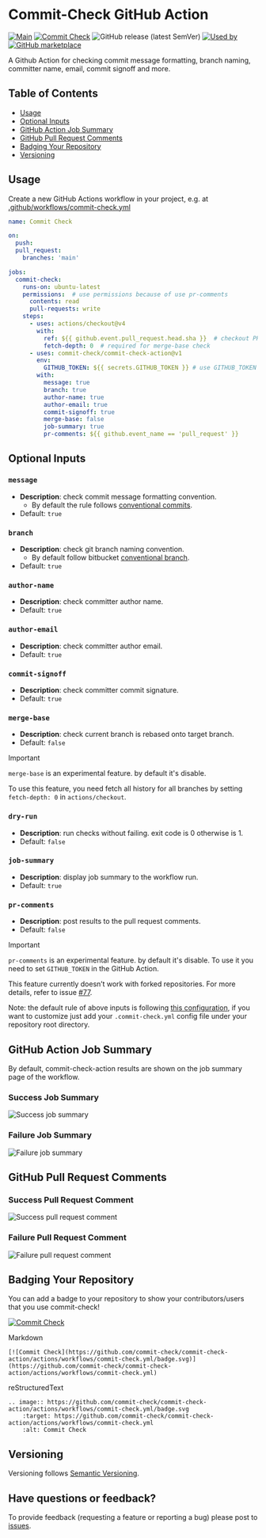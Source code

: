 # Commit-Check GitHub Action

[![Main](https://github.com/commit-check/commit-check-action/actions/workflows/main.yaml/badge.svg)](https://github.com/commit-check/commit-check-action/actions/workflows/main.yaml)
[![Commit Check](https://github.com/commit-check/commit-check-action/actions/workflows/commit-check.yml/badge.svg)](https://github.com/commit-check/commit-check-action/actions/workflows/commit-check.yml)
![GitHub release (latest SemVer)](https://img.shields.io/github/v/release/commit-check/commit-check-action)
[![Used by](https://img.shields.io/static/v1?label=Used%20by&message=43&color=informational&logo=slickpic)](https://github.com/commit-check/commit-check-action/network/dependents)<!-- used by badge -->
[![GitHub marketplace](https://img.shields.io/badge/Marketplace-commit--check--action-blue)](https://github.com/marketplace/actions/commit-check-action)

A Github Action for checking commit message formatting, branch naming, committer name, email, commit signoff and more.

## Table of Contents

* [Usage](#usage)
* [Optional Inputs](#optional-inputs)
* [GitHub Action Job Summary](#github-action-job-summary)
* [GitHub Pull Request Comments](#github-pull-request-comments)
* [Badging Your Repository](#badging-your-repository)
* [Versioning](#versioning)

## Usage

Create a new GitHub Actions workflow in your project, e.g. at [.github/workflows/commit-check.yml](.github/workflows/commit-check.yml)

```yaml
name: Commit Check

on:
  push:
  pull_request:
    branches: 'main'

jobs:
  commit-check:
    runs-on: ubuntu-latest
    permissions:  # use permissions because of use pr-comments
      contents: read
      pull-requests: write
    steps:
      - uses: actions/checkout@v4
        with:
          ref: ${{ github.event.pull_request.head.sha }}  # checkout PR HEAD commit
          fetch-depth: 0  # required for merge-base check
      - uses: commit-check/commit-check-action@v1
        env:
          GITHUB_TOKEN: ${{ secrets.GITHUB_TOKEN }} # use GITHUB_TOKEN because of use pr-comments
        with:
          message: true
          branch: true
          author-name: true
          author-email: true
          commit-signoff: true
          merge-base: false
          job-summary: true
          pr-comments: ${{ github.event_name == 'pull_request' }}
```

## Optional Inputs

### `message`

- **Description**: check commit message formatting convention.
  - By default the rule follows [conventional commits](https://www.conventionalcommits.org/).
- Default: `true`

### `branch`

- **Description**: check git branch naming convention.
  - By default follow bitbucket [conventional branch](https://conventional-branch.github.io/).
- Default: `true`

### `author-name`

- **Description**: check committer author name.
- Default: `true`

### `author-email`

- **Description**: check committer author email.
- Default: `true`

### `commit-signoff`

- **Description**: check committer commit signature.
- Default: `true`

### `merge-base`

- **Description**: check current branch is rebased onto target branch.
- Default: `false`

> [!IMPORTANT]
> `merge-base` is an experimental feature. by default it's disable.
>
> To use this feature, you need fetch all history for all branches by setting `fetch-depth: 0` in `actions/checkout`.

### `dry-run`

- **Description**: run checks without failing. exit code is 0 otherwise is 1.
- Default: `false`

### `job-summary`

- **Description**: display job summary to the workflow run.
- Default: `true`

### `pr-comments`

- **Description**: post results to the pull request comments.
- Default: `false`

> [!IMPORTANT]
> `pr-comments` is an experimental feature. by default it's disable. To use it you need to set `GITHUB_TOKEN` in the GitHub Action.
>
> This feature currently doesn’t work with forked repositories. For more details, refer to issue [#77](https://github.com/commit-check/commit-check-action/issues/77).

Note: the default rule of above inputs is following [this configuration](https://github.com/commit-check/commit-check/blob/main/.commit-check.yml), if you want to customize just add your `.commit-check.yml` config file under your repository root directory.

## GitHub Action Job Summary

By default, commit-check-action results are shown on the job summary page of the workflow.

### Success Job Summary

![Success job summary](https://github.com/commit-check/.github/blob/main/screenshot/success-job-summary.png)

### Failure Job Summary

![Failure job summary](https://github.com/commit-check/.github/blob/main/screenshot/failure-job-summary.png)

## GitHub Pull Request Comments

### Success Pull Request Comment

![Success pull request comment](https://github.com/commit-check/.github/blob/main/screenshot/success-pr-comments.png)

### Failure Pull Request Comment

![Failure pull request comment](https://github.com/commit-check/.github/blob/main/screenshot/failure-pr-comments.png)

## Badging Your Repository

You can add a badge to your repository to show your contributors/users that you use commit-check!

[![Commit Check](https://github.com/commit-check/commit-check-action/actions/workflows/commit-check.yml/badge.svg)](https://github.com/commit-check/commit-check-action/actions/workflows/commit-check.yml)

Markdown

```
[![Commit Check](https://github.com/commit-check/commit-check-action/actions/workflows/commit-check.yml/badge.svg)](https://github.com/commit-check/commit-check-action/actions/workflows/commit-check.yml)
```

reStructuredText

```
.. image:: https://github.com/commit-check/commit-check-action/actions/workflows/commit-check.yml/badge.svg
    :target: https://github.com/commit-check/commit-check-action/actions/workflows/commit-check.yml
    :alt: Commit Check
```


## Versioning

Versioning follows [Semantic Versioning](https://semver.org/).

## Have questions or feedback?

To provide feedback (requesting a feature or reporting a bug) please post to [issues](https://github.com/commit-check/commit-check/issues).
